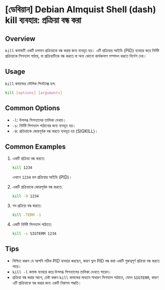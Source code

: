 # [ডেবিয়ান] Debian Almquist Shell (dash) kill ব্যবহার: প্রক্রিয়া বন্ধ করা

## Overview
`kill` কমান্ডটি একটি চলমান প্রক্রিয়াকে বন্ধ করার জন্য ব্যবহৃত হয়। এটি প্রক্রিয়ার আইডি (PID) ব্যবহার করে নির্দিষ্ট প্রক্রিয়াকে সিগন্যাল পাঠায়, যা প্রক্রিয়াটিকে বন্ধ করতে বা অন্য কোনো কার্যকলাপ সম্পাদন করতে নির্দেশ দেয়।

## Usage
`kill` কমান্ডের মৌলিক সিনট্যাক্স হল:

```bash
kill [options] [arguments]
```

## Common Options
- `-l`: উপলব্ধ সিগন্যালের তালিকা দেখায়।
- `-s`: নির্দিষ্ট সিগন্যাল পাঠানোর জন্য ব্যবহৃত হয়।
- `-9`: প্রক্রিয়াকে জোরপূর্বক বন্ধ করতে ব্যবহৃত হয় (SIGKILL)।

## Common Examples
1. একটি প্রক্রিয়া বন্ধ করতে:
   ```bash
   kill 1234
   ```
   এখানে `1234` হল প্রক্রিয়ার আইডি (PID)।

2. একটি প্রক্রিয়াকে জোরপূর্বক বন্ধ করতে:
   ```bash
   kill -9 1234
   ```

3. সব প্রক্রিয়া বন্ধ করতে:
   ```bash
   kill -TERM -1
   ```

4. একটি নির্দিষ্ট সিগন্যাল পাঠাতে:
   ```bash
   kill -s SIGTERM 1234
   ```

## Tips
- নিশ্চিত করুন যে আপনি সঠিক PID ব্যবহার করছেন, কারণ ভুল PID বন্ধ করা একটি গুরুত্বপূর্ণ প্রক্রিয়া বন্ধ করতে পারে।
- `kill -l` কমান্ড ব্যবহার করে উপলব্ধ সিগন্যালের তালিকা দেখতে পারেন।
- প্রক্রিয়া বন্ধ করার আগে, চেষ্টা করুন `kill` কমান্ডের মাধ্যমে সাধারণ সিগন্যাল পাঠাতে, যেমন `SIGTERM`, কারণ এটি প্রক্রিয়াকে বন্ধ করার জন্য একটি নিরাপদ পদ্ধতি।